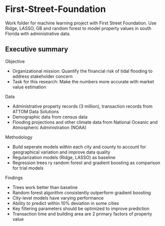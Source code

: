 # First-Street-Foundation
Work folder for machine learning project with First Street Foundation. Use Ridge, LASSO, GB and random forest to model property values in south Florida with administrative data.
## Executive summary
Objective
 - Organizational mission: Quantify the financial risk of tidal flooding to address stakeholder concern
 - Task for this research: Make the numbers more accurate with market value estimation

Data
 - Administrative property records (3 million), transaction records from ATTOM Data Solutions
 - Demographic data from census data
 - Flooding projections and other climate data from National Oceanic and Atmospheric Administration (NOAA) 
 
Methodology
 - Build seperate models within each city and county to account for geographical variation and improve data quality
 - Regularization models (Ridge, LASSO) as baseline
 - Regression trees ry random forest and gradient boosting as comparison for trial models

Findings
 - Trees work better than baseline
 - Random forest algorithm consistently outperform gradient boosting
 - City-level models have varying performance
 - Ability to predict within 10% deviation in some cities
 - Key filtering parameters should be optimized to improve prediction
 - Transaction time and building area are 2 primary factors of property value
